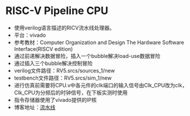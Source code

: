 # RISC-V Pipeline CPU

* 使用verilog语言描述的RICV流水线处理器。
* 平台：vivado
* 参考教材：Computer Organization and Design The Hardware Software Interface(RISCV edition)
* 通过前递解决数据冒险，插入一个bubble解决load-use数据冒险
* 通过插入三个bubble解决控制冒险
* verilog文件路径：RV5.srcs/sources_1/new
* testbench文件路径：RV5.srcs/sim_1/new
* 进行仿真前需要将CPU.v中各元件的clk端口的输入信号由Clk_CPU改为clk，Clk_CPU为分频后的时钟信号，在下板实测时使用
* 指令存储器使用了vivado提供的IP核
* 博客地址：[流水线](https://eumendies.me/2023/03/27/verilog%E5%AE%9E%E7%8E%B0RISC-V%E6%B5%81%E6%B0%B4%E7%BA%BF%E5%A4%84%E7%90%86%E5%99%A8/)
